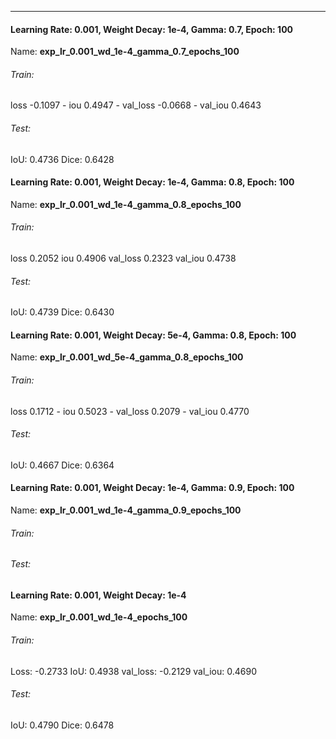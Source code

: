***
#### Learning Rate: 0.001, Weight Decay: 1e-4, Gamma: 0.7, Epoch: 100
Name: **exp_lr_0.001_wd_1e-4_gamma_0.7_epochs_100**
###### Train:
loss -0.1097 - iou 0.4947 - val_loss -0.0668 - val_iou 0.4643
###### Test:
IoU: 0.4736
Dice: 0.6428
#### Learning Rate: 0.001, Weight Decay: 1e-4, Gamma: 0.8, Epoch: 100
Name: **exp_lr_0.001_wd_1e-4_gamma_0.8_epochs_100**
###### Train:
loss 0.2052
iou 0.4906
val_loss 0.2323
val_iou 0.4738
###### Test:
IoU: 0.4739
Dice: 0.6430

#### Learning Rate: 0.001, Weight Decay: 5e-4, Gamma: 0.8, Epoch: 100
Name: **exp_lr_0.001_wd_5e-4_gamma_0.8_epochs_100**
###### Train:
loss 0.1712 - iou 0.5023 - val_loss 0.2079 - val_iou 0.4770
###### Test:
IoU: 0.4667
Dice: 0.6364

#### Learning Rate: 0.001, Weight Decay: 1e-4, Gamma: 0.9, Epoch: 100
Name: **exp_lr_0.001_wd_1e-4_gamma_0.9_epochs_100**
###### Train:
###### Test:

#### Learning Rate: 0.001, Weight Decay: 1e-4
Name: **exp_lr_0.001_wd_1e-4_epochs_100**
###### Train:
Loss: -0.2733
IoU: 0.4938
val_loss: -0.2129
val_iou: 0.4690
###### Test:
IoU: 0.4790
Dice: 0.6478